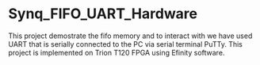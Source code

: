 # Synq_FIFO_UART_Hardware

This project demostrate the fifo memory and to interact with we have used UART that is serially connected to the PC via serial terminal PuTTy. This project is implemented on Trion T120 FPGA using Efinity software.

